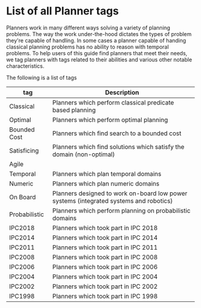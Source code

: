 # List of all Planner tags
Planners work in many different ways solving a variety of planning problems. The way the work under-the-hood dictates the types of problem they're capable of handling. In some cases a planner capable of handing classical planning problems has no ability to reason with temporal problems. To help users of this guide find planners that meet their needs, we tag planners with tags related to their abilities and various other notable characteristics. 

The following is a list of tags

tag | Description
----|------------
Classical | Planners which perform classical predicate based planning
Optimal | Planners which perform optimal planning
Bounded Cost | Planners which find search to a bounded cost
Satisficing | Planners which find solutions which satisfy the domain (non-optimal)
Agile | 
Temporal | Planners which plan temporal domains
Numeric | Planners which plan numeric domains
On Board | Planners designed to work on-board low power systems (integrated systems and robotics)
Probabilistic | Planners which perform planning on probabilistic domains
IPC2018 | Planners which took part in IPC 2018
IPC2014 | Planners which took part in IPC 2014
IPC2011 | Planners which took part in IPC 2011
IPC2008 | Planners which took part in IPC 2008
IPC2006 | Planners which took part in IPC 2006
IPC2004 | Planners which took part in IPC 2004
IPC2002 | Planners which took part in IPC 2002
IPC1998 | Planners which took part in IPC 1998